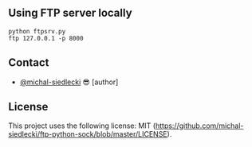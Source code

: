 
## Using FTP server locally


```
python ftpsrv.py
ftp 127.0.0.1 -p 8000
```

## Contact

* [@michal-siedlecki](https://github.com/michal-siedlecki) 😎 [author]


## License

This project uses the following license: MIT (<https://github.com/michal-siedlecki/ftp-python-sock/blob/master/LICENSE>).
